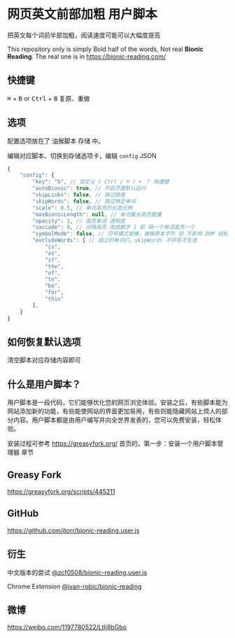 # 网页英文前部加粗 用户脚本
把英文每个词前半部加粗，阅读速度可能可以大幅度提高

This repository only is simply Bold half of the words, Not real **Bionic Reading**. 
The real one is in https://bionic-reading.com/

## 快捷键
<kbd>⌘</kbd>  + <kbd>B</kbd> or <kbd>Ctrl</kbd> + <kbd>B</kbd> 复原、重做

## 选项
配置选项放在了 油猴脚本 存储 中。

编辑对应脚本、切换到存储选项卡，编辑 `config` JSON

```JavaScript
{
    "config": {
        "key": "b", // 自定义 ( Ctrl / ⌘ ) + ？ 快捷键
        "autoBionic": true, // 开启页面默认运行
        "skipLinks": false, // 跳过链接
        "skipWords": false, // 跳过特定单词
        "scale": 0.5, // 单词高亮的长度比例
        "maxBionicLength": null, // 单词最长高亮数量
        "opacity": 1, // 高亮单词 透明度
        "saccade": 0, // 间隔高亮 改成数字 1 即 隔一个单词高亮一个
        "symbolMode": false, // 符号模式替换，替换原本字符 但 不影响 DOM 结构
        "excludeWords": [ // 跳过的单词们，skipWords 不开启不生效
            "is",
            "as",
            "if",
            "the",
            "of",
            "to",
            "be",
            "for",
            "this"
        ],
    }
}
```

## 如何恢复默认选项
清空脚本对应存储内容即可


## 什么是用户脚本？
用户脚本是一段代码，它们能够优化您的网页浏览体验。安装之后，有些脚本能为网站添加新的功能，有些能使网站的界面更加易用，有些则能隐藏网站上烦人的部分内容。用户脚本都是由用户编写并向全世界发表的，您可以免费安装，轻松体验。

安装过程可参考 https://greasyfork.org/ 首页的，第一步：安装一个用户脚本管理器 章节

## Greasy Fork
https://greasyfork.org/scripts/445211

## GitHub
https://github.com/itorr/bionic-reading.user.js

## 衍生
中文版本的尝试 [@zcf0508/bionic-reading.user.js](https://github.com/zcf0508/bionic-reading.user.js)

Chrome Extension [@ivan-robic/bionic-reading](https://github.com/ivan-robic/bionic-reading)

## 微博
https://weibo.com/1197780522/LtIj8bGbo
